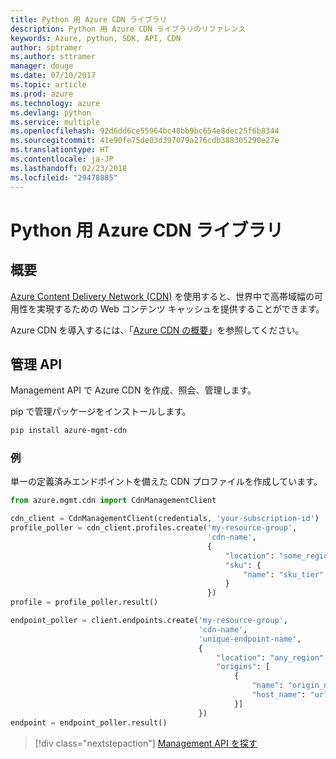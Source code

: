 ```yaml
---
title: Python 用 Azure CDN ライブラリ
description: Python 用 Azure CDN ライブラリのリファレンス
keywords: Azure, python, SDK, API, CDN
author: sptramer
ms.author: sttramer
manager: douge
ms.date: 07/10/2017
ms.topic: article
ms.prod: azure
ms.technology: azure
ms.devlang: python
ms.service: multiple
ms.openlocfilehash: 92d6dd6ce55964bc48bb9bc654e8dec25f6b8344
ms.sourcegitcommit: 41e90fe75de03d397079a276cdb388305290e27e
ms.translationtype: HT
ms.contentlocale: ja-JP
ms.lasthandoff: 02/23/2018
ms.locfileid: "29478885"
---
```

# <a name="azure-cdn-libraries-for-python"></a>Python 用 Azure CDN ライブラリ

## <a name="overview"></a>概要

[Azure Content Delivery Network (CDN)](https://docs.microsoft.com/en-us/azure/cdn/cdn-overview) を使用すると、世界中で高帯域幅の可用性を実現するための Web コンテンツ キャッシュを提供することができます。

Azure CDN を導入するには、「[Azure CDN の概要](https://docs.microsoft.com/en-us/azure/cdn/cdn-create-new-endpoint)」を参照してください。

## <a name="management-apis"></a>管理 API

Management API で Azure CDN を作成、照会、管理します。

pip で管理パッケージをインストールします。

```bash
pip install azure-mgmt-cdn
```

### <a name="example"></a>例

単一の定義済みエンドポイントを備えた CDN プロファイルを作成しています。

```python
from azure.mgmt.cdn import CdnManagementClient

cdn_client = CdnManagementClient(credentials, 'your-subscription-id')
profile_poller = cdn_client.profiles.create('my-resource-group',
                                            'cdn-name',
                                            {
                                                "location": "some_region", 
                                                "sku": {
                                                    "name": "sku_tier"
                                                } 
                                            })
profile = profile_poller.result()

endpoint_poller = client.endpoints.create('my-resource-group',
                                          'cdn-name',
                                          'unique-endpoint-name', 
                                          { 
                                              "location": "any_region", 
                                              "origins": [
                                                  {
                                                      "name": "origin_name", 
                                                      "host_name": "url"
                                                  }]
                                          })
endpoint = endpoint_poller.result()
```

> [!div class="nextstepaction"]
> [Management API を探す](/python/api/overview/azure/cdn/management)
